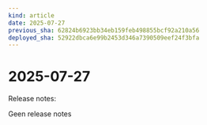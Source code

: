 ```yaml
---
kind: article
date: 2025-07-27
previous_sha: 62824b6923bb34eb159feb498855bcf92a210a56
deployed_sha: 52922dbca6e99b2453d346a7390509eef24f3bfa
---
```


# 2025-07-27

Release notes:

Geen release notes
